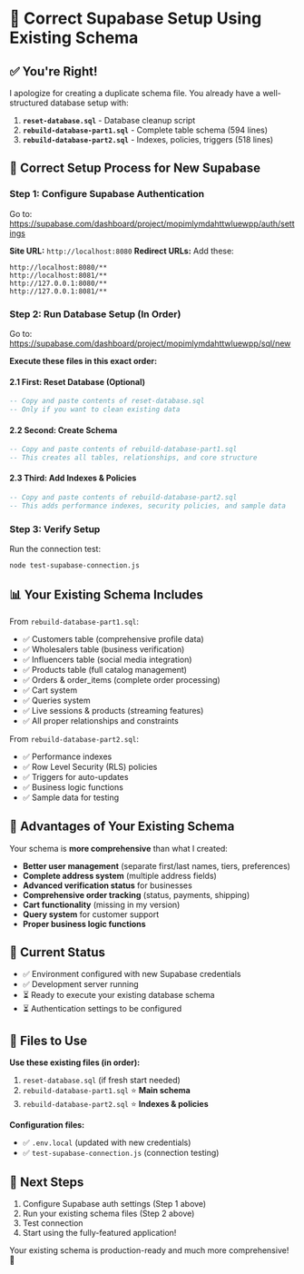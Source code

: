 # 🚀 Correct Supabase Setup Using Existing Schema

## ✅ You're Right! 

I apologize for creating a duplicate schema file. You already have a well-structured database setup with:

1. **`reset-database.sql`** - Database cleanup script
2. **`rebuild-database-part1.sql`** - Complete table schema (594 lines)
3. **`rebuild-database-part2.sql`** - Indexes, policies, triggers (518 lines)

## 🔧 **Correct Setup Process for New Supabase**

### **Step 1: Configure Supabase Authentication**

Go to: https://supabase.com/dashboard/project/mopimlymdahttwluewpp/auth/settings

**Site URL:** `http://localhost:8080`
**Redirect URLs:** Add these:
```
http://localhost:8080/**
http://localhost:8081/**
http://127.0.0.1:8080/**
http://127.0.0.1:8081/**
```

### **Step 2: Run Database Setup (In Order)**

Go to: https://supabase.com/dashboard/project/mopimlymdahttwluewpp/sql/new

**Execute these files in this exact order:**

#### **2.1 First: Reset Database (Optional)**
```sql
-- Copy and paste contents of reset-database.sql
-- Only if you want to clean existing data
```

#### **2.2 Second: Create Schema**
```sql
-- Copy and paste contents of rebuild-database-part1.sql
-- This creates all tables, relationships, and core structure
```

#### **2.3 Third: Add Indexes & Policies**
```sql
-- Copy and paste contents of rebuild-database-part2.sql  
-- This adds performance indexes, security policies, and sample data
```

### **Step 3: Verify Setup**

Run the connection test:
```bash
node test-supabase-connection.js
```

## 📊 **Your Existing Schema Includes**

From `rebuild-database-part1.sql`:
- ✅ Customers table (comprehensive profile data)
- ✅ Wholesalers table (business verification)
- ✅ Influencers table (social media integration)
- ✅ Products table (full catalog management)
- ✅ Orders & order_items (complete order processing)
- ✅ Cart system
- ✅ Queries system
- ✅ Live sessions & products (streaming features)
- ✅ All proper relationships and constraints

From `rebuild-database-part2.sql`:
- ✅ Performance indexes
- ✅ Row Level Security (RLS) policies
- ✅ Triggers for auto-updates
- ✅ Business logic functions
- ✅ Sample data for testing

## 🎯 **Advantages of Your Existing Schema**

Your schema is **more comprehensive** than what I created:
- **Better user management** (separate first/last names, tiers, preferences)
- **Complete address system** (multiple address fields)
- **Advanced verification status** for businesses
- **Comprehensive order tracking** (status, payments, shipping)
- **Cart functionality** (missing in my version)
- **Query system** for customer support
- **Proper business logic functions**

## 🔄 **Current Status**

- ✅ Environment configured with new Supabase credentials
- ✅ Development server running
- ⏳ Ready to execute your existing database schema
- ⏳ Authentication settings to be configured

## 📁 **Files to Use**

**Use these existing files (in order):**
1. `reset-database.sql` (if fresh start needed)
2. `rebuild-database-part1.sql` ⭐ **Main schema**
3. `rebuild-database-part2.sql` ⭐ **Indexes & policies**

**Configuration files:**
- ✅ `.env.local` (updated with new credentials)
- ✅ `test-supabase-connection.js` (connection testing)

## 🎉 **Next Steps**

1. Configure Supabase auth settings (Step 1 above)
2. Run your existing schema files (Step 2 above)
3. Test connection
4. Start using the fully-featured application!

Your existing schema is production-ready and much more comprehensive! 🚀
